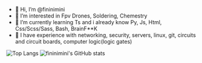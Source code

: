 - 👋 Hi, I’m @fininimini
- 👀 I’m interested in Fpv Drones, Soldering, Chemestry
- 🌱 I’m currently learning Ts and i already know Py, Js, Html, Css/Scss/Sass, Bash, BrainF**K
- 🚦 I have experience with networking, security, servers, linux, git, circuits and circuit boards, computer logic(logic gates)

![Top Langs](https://github-readme-stats.vercel.app/api/top-langs/?username=fininimini&layout=compact&show_icons=true&theme=vue-dark)
![fininimini's GitHub stats](https://github-readme-stats.vercel.app/api?username=fininimini&count_private=true&include_all_commits=true&show_icons=true&theme=vue-dark)
